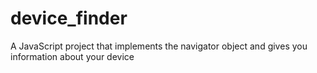 # device_finder
A JavaScript project that implements the navigator object and gives you information about your device
